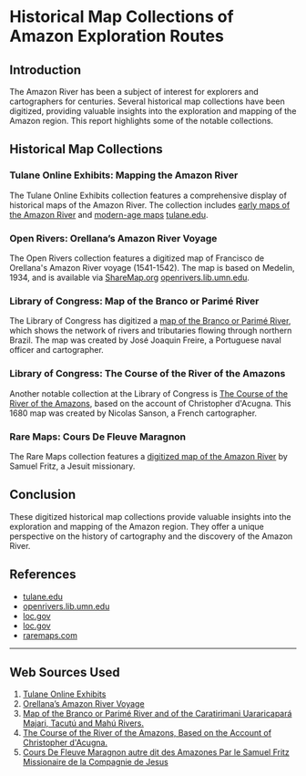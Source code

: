 # Historical Map Collections of Amazon Exploration Routes

## Introduction

The Amazon River has been a subject of interest for explorers and cartographers for centuries. Several historical map collections have been digitized, providing valuable insights into the exploration and mapping of the Amazon region. This report highlights some of the notable collections.

## Historical Map Collections

### Tulane Online Exhibits: Mapping the Amazon River
The Tulane Online Exhibits collection features a comprehensive display of historical maps of the Amazon River. The collection includes [early maps of the Amazon River](https://exhibits.tulane.edu/exhibit/mapping-the-amazon-river/first-maps-of-the-amazon-river/) and [modern-age maps](https://exhibits.tulane.edu/exhibit/mapping-the-amazon-river/amazon-maps-of-the-modern-age/) [tulane.edu](https://exhibits.tulane.edu/exhibit/mapping-the-amazon-river/).

### Open Rivers: Orellana’s Amazon River Voyage
The Open Rivers collection features a digitized map of Francisco de Orellana's Amazon River voyage (1541-1542). The map is based on Medelin, 1934, and is available via [ShareMap.org](http://sharemap.org/public/Francisco_de_Orellana_Amazon_River_voyage_(1541-1542)) [openrivers.lib.umn.edu](https://openrivers.lib.umn.edu/article/uncovering-amazonia/fig_2-orellana/).

### Library of Congress: Map of the Branco or Parimé River
The Library of Congress has digitized a [map of the Branco or Parimé River](https://www.loc.gov/item/2021668323/), which shows the network of rivers and tributaries flowing through northern Brazil. The map was created by José Joaquin Freire, a Portuguese naval officer and cartographer.

### Library of Congress: The Course of the River of the Amazons
Another notable collection at the Library of Congress is [The Course of the River of the Amazons](https://loc.gov/item/2021668298), based on the account of Christopher d'Acugna. This 1680 map was created by Nicolas Sanson, a French cartographer.

### Rare Maps: Cours De Fleuve Maragnon
The Rare Maps collection features a [digitized map of the Amazon River](https://www.raremaps.com/gallery/detail/25259/Cours_De_Fleuve_Maragnon_autre_dit_des_Amazones_Par_le_Samuel_Fritz/Fritz.html) by Samuel Fritz, a Jesuit missionary.

## Conclusion

These digitized historical map collections provide valuable insights into the exploration and mapping of the Amazon region. They offer a unique perspective on the history of cartography and the discovery of the Amazon River.

## References

* [tulane.edu](https://exhibits.tulane.edu/exhibit/mapping-the-amazon-river/)
* [openrivers.lib.umn.edu](https://openrivers.lib.umn.edu/article/uncovering-amazonia/fig_2-orellana/)
* [loc.gov](https://www.loc.gov/item/2021668323/)
* [loc.gov](https://loc.gov/item/2021668298)
* [raremaps.com](https://www.raremaps.com/gallery/detail/25259/Cours_De_Fleuve_Maragnon_autre_dit_des_Amazones_Par_le_Samuel_Fritz/Fritz.html)

---
## Web Sources Used

1. [Tulane Online Exhibits](https://exhibits.tulane.edu/exhibit/mapping-the-amazon-river/)
2. [Orellana’s Amazon River Voyage](https://openrivers.lib.umn.edu/article/uncovering-amazonia/fig_2-orellana/)
3. [Map of the Branco or Parimé River and of the Caratirimani Uararicapará Majari, Tacutú and Mahú Rivers.](https://www.loc.gov/item/2021668323/)
4. [The Course of the River of the Amazons, Based on the Account of Christopher d'Acugna.](https://loc.gov/item/2021668298)
5. [Cours De Fleuve Maragnon autre dit des Amazones Par le Samuel Fritz Missionaire de la Compagnie de Jesus](https://www.raremaps.com/gallery/detail/25259/Cours_De_Fleuve_Maragnon_autre_dit_des_Amazones_Par_le_Samuel_Fritz/Fritz.html)
